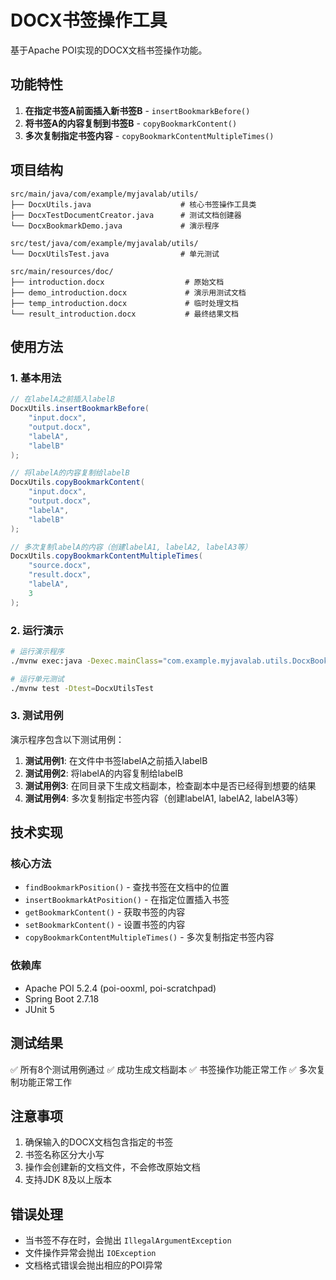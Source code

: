 # DOCX书签操作工具

基于Apache POI实现的DOCX文档书签操作功能。

## 功能特性

1. **在指定书签A前面插入新书签B** - `insertBookmarkBefore()`
2. **将书签A的内容复制到书签B** - `copyBookmarkContent()`
3. **多次复制指定书签内容** - `copyBookmarkContentMultipleTimes()`

## 项目结构

```
src/main/java/com/example/myjavalab/utils/
├── DocxUtils.java                    # 核心书签操作工具类
├── DocxTestDocumentCreator.java      # 测试文档创建器
└── DocxBookmarkDemo.java             # 演示程序

src/test/java/com/example/myjavalab/utils/
└── DocxUtilsTest.java                # 单元测试

src/main/resources/doc/
├── introduction.docx                  # 原始文档
├── demo_introduction.docx             # 演示用测试文档
├── temp_introduction.docx             # 临时处理文档
└── result_introduction.docx           # 最终结果文档
```

## 使用方法

### 1. 基本用法

```java
// 在labelA之前插入labelB
DocxUtils.insertBookmarkBefore(
    "input.docx", 
    "output.docx", 
    "labelA", 
    "labelB"
);

// 将labelA的内容复制给labelB
DocxUtils.copyBookmarkContent(
    "input.docx", 
    "output.docx", 
    "labelA", 
    "labelB"
);

// 多次复制labelA的内容（创建labelA1, labelA2, labelA3等）
DocxUtils.copyBookmarkContentMultipleTimes(
    "source.docx", 
    "result.docx", 
    "labelA", 
    3
);
```

### 2. 运行演示

```bash
# 运行演示程序
./mvnw exec:java -Dexec.mainClass="com.example.myjavalab.utils.DocxBookmarkDemo"

# 运行单元测试
./mvnw test -Dtest=DocxUtilsTest
```

### 3. 测试用例

演示程序包含以下测试用例：

1. **测试用例1**: 在文件中书签labelA之前插入labelB
2. **测试用例2**: 将labelA的内容复制给labelB
3. **测试用例3**: 在同目录下生成文档副本，检查副本中是否已经得到想要的结果
4. **测试用例4**: 多次复制指定书签内容（创建labelA1, labelA2, labelA3等）

## 技术实现

### 核心方法

- `findBookmarkPosition()` - 查找书签在文档中的位置
- `insertBookmarkAtPosition()` - 在指定位置插入书签
- `getBookmarkContent()` - 获取书签的内容
- `setBookmarkContent()` - 设置书签的内容
- `copyBookmarkContentMultipleTimes()` - 多次复制指定书签内容

### 依赖库

- Apache POI 5.2.4 (poi-ooxml, poi-scratchpad)
- Spring Boot 2.7.18
- JUnit 5

## 测试结果

✅ 所有8个测试用例通过
✅ 成功生成文档副本
✅ 书签操作功能正常工作
✅ 多次复制功能正常工作

## 注意事项

1. 确保输入的DOCX文档包含指定的书签
2. 书签名称区分大小写
3. 操作会创建新的文档文件，不会修改原始文档
4. 支持JDK 8及以上版本

## 错误处理

- 当书签不存在时，会抛出 `IllegalArgumentException`
- 文件操作异常会抛出 `IOException`
- 文档格式错误会抛出相应的POI异常
